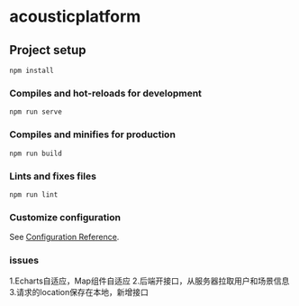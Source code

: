 # acousticplatform

## Project setup
```
npm install
```

### Compiles and hot-reloads for development
```
npm run serve
```

### Compiles and minifies for production
```
npm run build
```

### Lints and fixes files
```
npm run lint
```

### Customize configuration
See [Configuration Reference](https://cli.vuejs.org/config/).

### issues
1.Echarts自适应，Map组件自适应
2.后端开接口，从服务器拉取用户和场景信息
3.请求的location保存在本地，新增接口